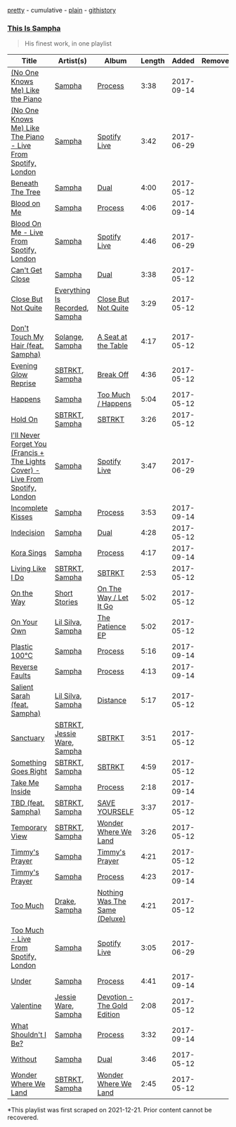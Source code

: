 [pretty](/playlists/pretty/37i9dQZF1DX86aPVQf2emM.md) - cumulative - [plain](/playlists/plain/37i9dQZF1DX86aPVQf2emM) - [githistory](https://github.githistory.xyz/mackorone/spotify-playlist-archive/blob/main/playlists/plain/37i9dQZF1DX86aPVQf2emM)

### [This Is Sampha](https://open.spotify.com/playlist/5KpVGaLmtcPYy5ZAGgSpid)

> His finest work, in one playlist

| Title | Artist(s) | Album | Length | Added | Removed |
|---|---|---|---|---|---|
| [\(No One Knows Me\) Like the Piano](https://open.spotify.com/track/5zOnoB8FdZudDcPX4O8WqF) | [Sampha](https://open.spotify.com/artist/2WoVwexZuODvclzULjPQtm) | [Process](https://open.spotify.com/album/2gUSWVHCOerKhJHZRwhVtN) | 3:38 | 2017-09-14 |  |
| [\(No One Knows Me\) Like The Piano \- Live From Spotify, London](https://open.spotify.com/track/3Wkk7CPyeJYKStL5LRE3La) | [Sampha](https://open.spotify.com/artist/2WoVwexZuODvclzULjPQtm) | [Spotify Live](https://open.spotify.com/album/0Tmrj6Xm2JSXMNLqwZJotv) | 3:42 | 2017-06-29 |  |
| [Beneath The Tree](https://open.spotify.com/track/02HzlNxuOexEKQzy4uQ7HP) | [Sampha](https://open.spotify.com/artist/2WoVwexZuODvclzULjPQtm) | [Dual](https://open.spotify.com/album/7bbIXHAltgYDRiDN0uKnKu) | 4:00 | 2017-05-12 |  |
| [Blood on Me](https://open.spotify.com/track/37el170lJYr5CiWJFk207u) | [Sampha](https://open.spotify.com/artist/2WoVwexZuODvclzULjPQtm) | [Process](https://open.spotify.com/album/2gUSWVHCOerKhJHZRwhVtN) | 4:06 | 2017-09-14 |  |
| [Blood On Me \- Live From Spotify, London](https://open.spotify.com/track/407HorbHK16A0pyuXdpreo) | [Sampha](https://open.spotify.com/artist/2WoVwexZuODvclzULjPQtm) | [Spotify Live](https://open.spotify.com/album/0Tmrj6Xm2JSXMNLqwZJotv) | 4:46 | 2017-06-29 |  |
| [Can't Get Close](https://open.spotify.com/track/3olK7SNNA4XaHWARDFHNLu) | [Sampha](https://open.spotify.com/artist/2WoVwexZuODvclzULjPQtm) | [Dual](https://open.spotify.com/album/7bbIXHAltgYDRiDN0uKnKu) | 3:38 | 2017-05-12 |  |
| [Close But Not Quite](https://open.spotify.com/track/255TTKJjoyiLYixY0MDbID) | [Everything Is Recorded](https://open.spotify.com/artist/0JYlkNmu76Wu1DgvWNWq7X), [Sampha](https://open.spotify.com/artist/2WoVwexZuODvclzULjPQtm) | [Close But Not Quite](https://open.spotify.com/album/4zIacYtPAcmqdslizc4hHF) | 3:29 | 2017-05-12 |  |
| [Don't Touch My Hair \(feat\. Sampha\)](https://open.spotify.com/track/2TyCAfhwu5tRqFW8VnGMIL) | [Solange](https://open.spotify.com/artist/2auiVi8sUZo17dLy1HwrTU), [Sampha](https://open.spotify.com/artist/2WoVwexZuODvclzULjPQtm) | [A Seat at the Table](https://open.spotify.com/album/3Yko2SxDk4hc6fncIBQlcM) | 4:17 | 2017-05-12 |  |
| [Evening Glow Reprise](https://open.spotify.com/track/0evgXPXo3APrbE3uG3ldgY) | [SBTRKT](https://open.spotify.com/artist/1O10apSOoAPjOu6UhUNmeI), [Sampha](https://open.spotify.com/artist/2WoVwexZuODvclzULjPQtm) | [Break Off](https://open.spotify.com/album/5pSsTcghOODqbGEa8nYWnD) | 4:36 | 2017-05-12 |  |
| [Happens](https://open.spotify.com/track/6pPCnmMFysKV0eg731oSbu) | [Sampha](https://open.spotify.com/artist/2WoVwexZuODvclzULjPQtm) | [Too Much / Happens](https://open.spotify.com/album/5PiHNBnyKsjS9A0X3V7PkY) | 5:04 | 2017-05-12 |  |
| [Hold On](https://open.spotify.com/track/3vlVbJmvSm3x5Hqmnzh8HI) | [SBTRKT](https://open.spotify.com/artist/1O10apSOoAPjOu6UhUNmeI), [Sampha](https://open.spotify.com/artist/2WoVwexZuODvclzULjPQtm) | [SBTRKT](https://open.spotify.com/album/5fP2kgfePJZF4nB1XqC1i8) | 3:26 | 2017-05-12 |  |
| [I'll Never Forget You \(Francis + The Lights Cover\) \- Live From Spotify, London](https://open.spotify.com/track/38eaV6C56wQ6QNYFZhJo5L) | [Sampha](https://open.spotify.com/artist/2WoVwexZuODvclzULjPQtm) | [Spotify Live](https://open.spotify.com/album/0Tmrj6Xm2JSXMNLqwZJotv) | 3:47 | 2017-06-29 |  |
| [Incomplete Kisses](https://open.spotify.com/track/4Pkst1hmHJ8dUdOaBqdee7) | [Sampha](https://open.spotify.com/artist/2WoVwexZuODvclzULjPQtm) | [Process](https://open.spotify.com/album/2gUSWVHCOerKhJHZRwhVtN) | 3:53 | 2017-09-14 |  |
| [Indecision](https://open.spotify.com/track/2Na8392Pga9z5SQHDq7OgI) | [Sampha](https://open.spotify.com/artist/2WoVwexZuODvclzULjPQtm) | [Dual](https://open.spotify.com/album/7bbIXHAltgYDRiDN0uKnKu) | 4:28 | 2017-05-12 |  |
| [Kora Sings](https://open.spotify.com/track/2KEGJRQSMrponrpxkAyqmD) | [Sampha](https://open.spotify.com/artist/2WoVwexZuODvclzULjPQtm) | [Process](https://open.spotify.com/album/2gUSWVHCOerKhJHZRwhVtN) | 4:17 | 2017-09-14 |  |
| [Living Like I Do](https://open.spotify.com/track/4sBWHMlcYJ3mIlCanwPF9k) | [SBTRKT](https://open.spotify.com/artist/1O10apSOoAPjOu6UhUNmeI), [Sampha](https://open.spotify.com/artist/2WoVwexZuODvclzULjPQtm) | [SBTRKT](https://open.spotify.com/album/5fP2kgfePJZF4nB1XqC1i8) | 2:53 | 2017-05-12 |  |
| [On the Way](https://open.spotify.com/track/0JziSCNPVKBTn4TueCttKa) | [Short Stories](https://open.spotify.com/artist/06dHj0pw9TnAEM9gh1pMH9) | [On The Way / Let It Go](https://open.spotify.com/album/5ajQQlX9weUJcLVjBiFHgM) | 5:02 | 2017-05-12 |  |
| [On Your Own](https://open.spotify.com/track/6ZoyYsPf3PXJt78qQaLaCg) | [Lil Silva](https://open.spotify.com/artist/2Kv0ApBohrL213X9avMrEn), [Sampha](https://open.spotify.com/artist/2WoVwexZuODvclzULjPQtm) | [The Patience EP](https://open.spotify.com/album/7bry7cmSNMTPYKiK36Sm7Q) | 5:02 | 2017-05-12 |  |
| [Plastic 100°C](https://open.spotify.com/track/0P5bg4JX1fUplClPC0nkUS) | [Sampha](https://open.spotify.com/artist/2WoVwexZuODvclzULjPQtm) | [Process](https://open.spotify.com/album/2gUSWVHCOerKhJHZRwhVtN) | 5:16 | 2017-09-14 |  |
| [Reverse Faults](https://open.spotify.com/track/5IRLnB7JqTMcIlMtE0Rcuv) | [Sampha](https://open.spotify.com/artist/2WoVwexZuODvclzULjPQtm) | [Process](https://open.spotify.com/album/2gUSWVHCOerKhJHZRwhVtN) | 4:13 | 2017-09-14 |  |
| [Salient Sarah \(feat\. Sampha\)](https://open.spotify.com/track/0IlS8xnXjDqiayVvlNAGD6) | [Lil Silva](https://open.spotify.com/artist/2Kv0ApBohrL213X9avMrEn), [Sampha](https://open.spotify.com/artist/2WoVwexZuODvclzULjPQtm) | [Distance](https://open.spotify.com/album/3X3ZgnxSaKFtlaQ3L6FrGB) | 5:17 | 2017-05-12 |  |
| [Sanctuary](https://open.spotify.com/track/6wWjiM0dGME9srg7xRH98A) | [SBTRKT](https://open.spotify.com/artist/1O10apSOoAPjOu6UhUNmeI), [Jessie Ware](https://open.spotify.com/artist/5Mq7iqCWBzofK39FBqblNc), [Sampha](https://open.spotify.com/artist/2WoVwexZuODvclzULjPQtm) | [SBTRKT](https://open.spotify.com/album/5fP2kgfePJZF4nB1XqC1i8) | 3:51 | 2017-05-12 |  |
| [Something Goes Right](https://open.spotify.com/track/2CeFP3pggzhuzZB9rLMHYW) | [SBTRKT](https://open.spotify.com/artist/1O10apSOoAPjOu6UhUNmeI), [Sampha](https://open.spotify.com/artist/2WoVwexZuODvclzULjPQtm) | [SBTRKT](https://open.spotify.com/album/5fP2kgfePJZF4nB1XqC1i8) | 4:59 | 2017-05-12 |  |
| [Take Me Inside](https://open.spotify.com/track/28oOebFqUwVpnytMmdInKF) | [Sampha](https://open.spotify.com/artist/2WoVwexZuODvclzULjPQtm) | [Process](https://open.spotify.com/album/2gUSWVHCOerKhJHZRwhVtN) | 2:18 | 2017-09-14 |  |
| [TBD \(feat\. Sampha\)](https://open.spotify.com/track/5hHWeBhMTtOFc0EKcv0CWv) | [SBTRKT](https://open.spotify.com/artist/1O10apSOoAPjOu6UhUNmeI), [Sampha](https://open.spotify.com/artist/2WoVwexZuODvclzULjPQtm) | [SAVE YOURSELF](https://open.spotify.com/album/2b2cYFRqeBcRZn5C6kZ7Fw) | 3:37 | 2017-05-12 |  |
| [Temporary View](https://open.spotify.com/track/3l3EVW9PjLI4Mt8WLfeJwC) | [SBTRKT](https://open.spotify.com/artist/1O10apSOoAPjOu6UhUNmeI), [Sampha](https://open.spotify.com/artist/2WoVwexZuODvclzULjPQtm) | [Wonder Where We Land](https://open.spotify.com/album/2SMN8XrARD1WL7sKIKfzdv) | 3:26 | 2017-05-12 |  |
| [Timmy's Prayer](https://open.spotify.com/track/1Q1OEWMdj88YNUGel55nxs) | [Sampha](https://open.spotify.com/artist/2WoVwexZuODvclzULjPQtm) | [Timmy's Prayer](https://open.spotify.com/album/749mOTKulf4JWQPHDATA9Q) | 4:21 | 2017-05-12 |  |
| [Timmy's Prayer](https://open.spotify.com/track/5nXT0jRAR9ChVWmh2tLQln) | [Sampha](https://open.spotify.com/artist/2WoVwexZuODvclzULjPQtm) | [Process](https://open.spotify.com/album/2gUSWVHCOerKhJHZRwhVtN) | 4:23 | 2017-09-14 |  |
| [Too Much](https://open.spotify.com/track/5LnXWeA9tuWKI2C1H74iiJ) | [Drake](https://open.spotify.com/artist/3TVXtAsR1Inumwj472S9r4), [Sampha](https://open.spotify.com/artist/2WoVwexZuODvclzULjPQtm) | [Nothing Was The Same \(Deluxe\)](https://open.spotify.com/album/2ZUFSbIkmFkGag000RWOpA) | 4:21 | 2017-05-12 |  |
| [Too Much \- Live From Spotify, London](https://open.spotify.com/track/7wQl4djrUQvJ2CDPjDJiYn) | [Sampha](https://open.spotify.com/artist/2WoVwexZuODvclzULjPQtm) | [Spotify Live](https://open.spotify.com/album/0Tmrj6Xm2JSXMNLqwZJotv) | 3:05 | 2017-06-29 |  |
| [Under](https://open.spotify.com/track/2R1Q4cxCUuOK7SJzxblk5k) | [Sampha](https://open.spotify.com/artist/2WoVwexZuODvclzULjPQtm) | [Process](https://open.spotify.com/album/2gUSWVHCOerKhJHZRwhVtN) | 4:41 | 2017-09-14 |  |
| [Valentine](https://open.spotify.com/track/4ct5eV0im058nN9gzrvQWf) | [Jessie Ware](https://open.spotify.com/artist/5Mq7iqCWBzofK39FBqblNc), [Sampha](https://open.spotify.com/artist/2WoVwexZuODvclzULjPQtm) | [Devotion \- The Gold Edition](https://open.spotify.com/album/7nxjemFXgk7MH9ZeTulRNb) | 2:08 | 2017-05-12 |  |
| [What Shouldn't I Be?](https://open.spotify.com/track/7gDc8hQ6c89eyKBjWbOjFn) | [Sampha](https://open.spotify.com/artist/2WoVwexZuODvclzULjPQtm) | [Process](https://open.spotify.com/album/2gUSWVHCOerKhJHZRwhVtN) | 3:32 | 2017-09-14 |  |
| [Without](https://open.spotify.com/track/0sQdzJAChz97Ea2Zg2Yx7Z) | [Sampha](https://open.spotify.com/artist/2WoVwexZuODvclzULjPQtm) | [Dual](https://open.spotify.com/album/7bbIXHAltgYDRiDN0uKnKu) | 3:46 | 2017-05-12 |  |
| [Wonder Where We Land](https://open.spotify.com/track/49fFAihg2jrY3FzY6dtfhK) | [SBTRKT](https://open.spotify.com/artist/1O10apSOoAPjOu6UhUNmeI), [Sampha](https://open.spotify.com/artist/2WoVwexZuODvclzULjPQtm) | [Wonder Where We Land](https://open.spotify.com/album/2SMN8XrARD1WL7sKIKfzdv) | 2:45 | 2017-05-12 |  |

\*This playlist was first scraped on 2021-12-21. Prior content cannot be recovered.